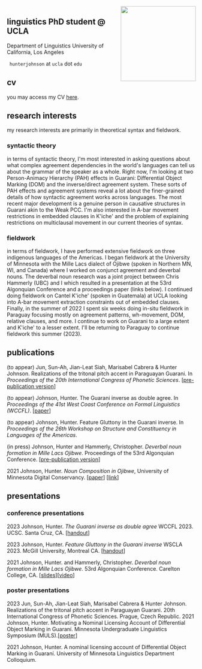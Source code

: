 <img align="right" src="/assets/hunter_circle.png" class="responsive" width="200" height="200"/>


<!--<img
  srcset="/assets/hunter_circle.png 10w, /assets/hunter_circle.png 10w"
  sizes="max-width: 10%;
         width:10%"
  src="/assets/hunter_circle.png"
/>-->

## linguistics PhD student @ UCLA

Department of Linguistics
University of California, Los Angeles

`` hunterjohnson`` at ``ucla`` dot ``edu``

## cv

you may access my CV <a href="/assets/cv.pdf" target="_blank">here</a>.

## research interests

my research interests are primarily in theoretical syntax and fieldwork.

### syntactic theory
in terms of syntactic theory, I'm most interested in asking questions about what complex agreement dependencies in the world's languages can tell us about the grammar of the speaker as a whole. Right now, I'm looking at two Person-Animacy Hierarchy (PAH) effects in Guarani: Differential Object Marking (DOM) and the inverse/direct agreement system. These sorts of PAH effects and agreement systems reveal a lot about the finer-grained details of how syntactic agreement works across languages. The most recent major development is a genuine person in causative structures in Guarani akin to the Weak PCC. I'm also interested in A-bar movement restrictions in embedded clauses in K'iche' and the problem of explaining restrictions on multiclausal movement in our current theories of syntax.

### fieldwork
in terms of fieldwork, I have performed extensive fieldwork on three indigenous languages of the Americas. I began fieldwork at the University of Minnesota with the Mille Lacs dialect of Ojibwe (spoken in Northern MN, WI, and Canada) where I worked on conjunct agreement and deverbal nouns. The deverbal noun research was a joint project between Chris Hammerly (UBC) and I which resulted in a presentation at the 53rd Algonquian Conference and a proceedings paper (links below). I continued doing fieldwork on Cantel K'iche' (spoken in Guatemala) at UCLA looking into A-bar movement extraction constraints out of embedded clauses. Finally, in the summer of 2022 I spent six weeks doing in-situ fieldwork in Paraguay focusing mostly on agreement patterns, wh-movement, DOM, relative clauses, and more. I continue to work on Guarani to a large extent and K'iche' to a lesser extent. I'll be returning to Paraguay to continue fieldwork this summer (2023).

## publications

(to appear) Jun, Sun-Ah, Jian-Leat Siah, Marisabel Cabrera & Hunter Johnson. Realizations of the tritonal pitch accent in Paraguayan Guarani. In _Proceedings of the 20th International Congress of Phonetic Sciences_. [<a href="assets/icphs_guarani_2023.pdf" target="_blank">pre-publication version</a>]

(to appear) Johnson, Hunter. The Guarani inverse as double agree. In _Proceedings of the 41st West Coast Conference on Formal Linguistics (WCCFL)_. [<a href="assets/johnson-2023-wccfl.pdf" target="_blank">paper</a>]

(to appear) Johnson, Hunter. Feature Gluttony in the Guarani inverse. In _Proceedings of the 26th Workshop on Structure and Constituency in Languages of the Americas_.

(in press) Johnson, Hunter and Hammerly, Christopher. _Deverbal noun formation in Mille Lacs Ojibwe_. Proceedings of the 53rd Algonquian Conference. [<a href="/assets/deverbal_nouns_ojibwe.pdf" target="_blank">pre-publication version</a>]

2021 Johnson, Hunter. _Noun Composition in Ojibwe_, University of Minnesota Digital Conservancy. [<a href="/assets/nouns_ojibwe.pdf" target="_blank">paper</a>] [<a href="https://conservancy.umn.edu/handle/11299/220352" target="_blank">link</a>]

## presentations
### conference presentations
2023 Johnson, Hunter. _The Guarani inverse as double agree_ WCCFL 2023. UCSC. Santa Cruz, CA. [<a href="/assets/wccflguarani.pdf" target="_blank">handout</a>]

2023 Johnson, Hunter. _Feature Gluttony in the Guarani inverse_ WSCLA 2023. McGill University, Montreal CA. [<a href="/assets/wscla2023.pdf" target="_blank">handout</a>]

2021 Johnson, Hunter. and Hammerly, Christopher. _Deverbal noun formation in Mille Lacs Ojibwe_. 53rd Algonquian Conference. Carelton College, CA. [<a href="/assets/ac_53.pdf" target="_blank">slides</a>][<a href="https://algonquianconference.atlas-ling.ca/eng/conference/presentations/videos-of-presentations-ac53-2021/" target="_blank">video</a>]

### poster presentations
2023 Jun, Sun-Ah, Jian-Leat Siah, Marisabel Cabrera & Hunter Johnson. Realizations of the tritonal pitch accent in Paraguayan Guarani. 20th International Congress of Phonetic Sciences. Prague, Czech Republic.
2021 Johnson, Hunter. Motivating a Nominal Licensing Account of Differential Object Marking in Guaraní. Minnesota Undergraduate Linguistics Symposium (MULS).[<a href="/assets/muls_2021_poster.pdf" target="_blank">poster</a>]

2021 Johnson, Hunter. A nominal licensing account of Differential Object Marking in Guaraní. University of Minnesota Linguistics Department Colloquium.

